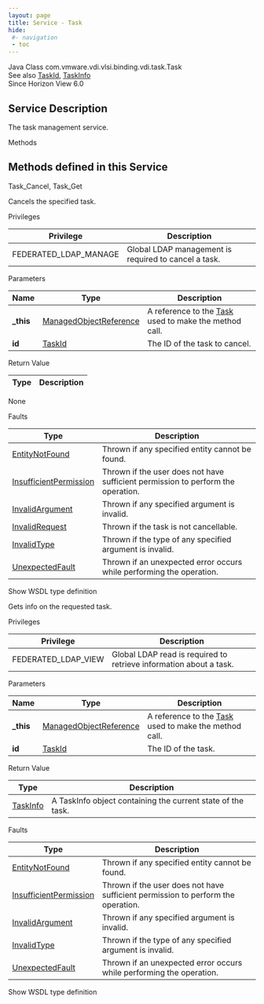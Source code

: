 ```yaml
---
layout: page
title: Service - Task
hide:
 #- navigation
 - toc
---
```


  
  
  



Java Class
    com.vmware.vdi.vlsi.binding.vdi.task.Task  
See also
     [TaskId](vdi.entity.TaskId.md), [TaskInfo](vdi.task.Task.TaskInfo.md)  
Since 
    Horizon View 6.0

  


## Service Description

The task management service. 

Methods

Methods defined in this Service   
---  
Task_Cancel, Task_Get  
  



Cancels the specified task. 

Privileges 

Privilege |  Description   
---|---  
FEDERATED_LDAP_MANAGE|  Global LDAP management is required to cancel a task.   
  


Parameters 

Name| Type| Description  
---|---|---  
**_this**| [ManagedObjectReference](vmodl.ManagedObjectReference.md)|  A reference to the [Task](vdi.task.Task.md) used to make the method call.   
**id**| [TaskId](vdi.entity.TaskId.md)|  The ID of the task to cancel.   
  
  


Return Value 

Type |  Description   
---|---  
None  
  


Faults 

Type |  Description   
---|---  
[EntityNotFound](vdi.fault.EntityNotFound.md)| Thrown if any specified entity cannot be found.  
[InsufficientPermission](vdi.fault.InsufficientPermission.md)| Thrown if the user does not have sufficient permission to perform the operation.  
[InvalidArgument](vdi.fault.InvalidArgument.md)| Thrown if any specified argument is invalid.  
[InvalidRequest](vdi.fault.InvalidRequest.md)| Thrown if the task is not cancellable.  
[InvalidType](vdi.fault.InvalidType.md)| Thrown if the type of any specified argument is invalid.  
[UnexpectedFault](vdi.fault.UnexpectedFault.md)| Thrown if an unexpected error occurs while performing the operation.  
  
Show WSDL type definition

  
  
  



Gets info on the requested task. 

Privileges 

Privilege |  Description   
---|---  
FEDERATED_LDAP_VIEW|  Global LDAP read is required to retrieve information about a task.   
  


Parameters 

Name| Type| Description  
---|---|---  
**_this**| [ManagedObjectReference](vmodl.ManagedObjectReference.md)|  A reference to the [Task](vdi.task.Task.md) used to make the method call.   
**id**| [TaskId](vdi.entity.TaskId.md)|  The ID of the task.   
  
  


Return Value 

Type |  Description   
---|---  
[TaskInfo](vdi.task.Task.TaskInfo.md)| A TaskInfo object containing the current state of the task.  
  


Faults 

Type |  Description   
---|---  
[EntityNotFound](vdi.fault.EntityNotFound.md)| Thrown if any specified entity cannot be found.  
[InsufficientPermission](vdi.fault.InsufficientPermission.md)| Thrown if the user does not have sufficient permission to perform the operation.  
[InvalidArgument](vdi.fault.InvalidArgument.md)| Thrown if any specified argument is invalid.  
[InvalidType](vdi.fault.InvalidType.md)| Thrown if the type of any specified argument is invalid.  
[UnexpectedFault](vdi.fault.UnexpectedFault.md)| Thrown if an unexpected error occurs while performing the operation.  
  
Show WSDL type definition

  
  
  
  
  
  
  

